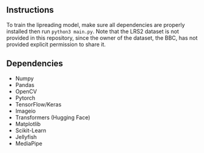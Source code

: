 ## Instructions
To train the lipreading model, make sure all dependencies are properly installed then run ```python3 main.py```. Note that the LRS2 dataset is not provided in this repository, since the owner of the dataset, the BBC, has not provided explicit permission to share it.

## Dependencies
- Numpy
- Pandas
- OpenCV
- Pytorch
- TensorFlow/Keras
- Imageio
- Transformers (Hugging Face)
- Matplotlib
- Scikit-Learn
- Jellyfish
- MediaPipe
